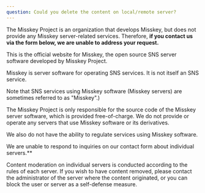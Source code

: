 ```yaml
---
question: Could you delete the content on local/remote server?
---
```


The Misskey Project is an organization that develops Misskey, but does not provide any Misskey server-related services. Therefore, **if you contact us via the form below, we are unable to address your request.**

This is the official website for Misskey, the open source SNS server software developed by Misskey Project.

Misskey is server software for operating SNS services. It is not itself an SNS service.

Note that SNS services using Misskey software (Misskey servers) are sometimes referred to as "Misskey".)

The Misskey Project is only responsible for the source code of the Misskey server software, which is provided free-of-charge. We do not provide or operate any servers that use Misskey software or its derivatives.

We also do not have the ability to regulate services using Misskey software.

We are unable to respond to inquiries on our contact form about individual servers.\*\*

Content moderation on individual servers is conducted according to the rules of each server. If you wish to have content removed, please contact the administrator of the server where the content originated, or you can block the user or server as a self-defense measure.
